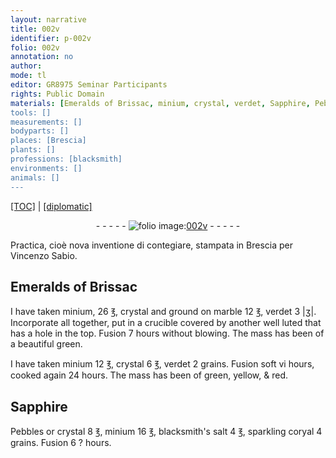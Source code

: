 ```yaml
---
layout: narrative
title: 002v
identifier: p-002v
folio: 002v
annotation: no
author:
mode: tl
editor: GR8975 Seminar Participants
rights: Public Domain
materials: [Emeralds of Brissac, minium, crystal, verdet, Sapphire, Pebbles, blacksmith's salt, coryal]
tools: []
measurements: []
bodyparts: []
places: [Brescia]
plants: []
professions: [blacksmith]
environments: []
animals: []
---
```


<p><a href="{{ site.baseurl }}/translation/">[TOC]</a> | <a href="{{ site.baseurl }}/texts/p-002v_tc/" target="_blank">[diplomatic]</a></p><div class="folio" align="center">- - - - - <a href="http://gallica.bnf.fr/ark:/12148/btv1b10500001g/f10.image" target="_blank"><img src="https://cu-mkp.github.io/2017-workshop-edition/assets/photo-icon.png" alt="folio image: " style="display:inline-block; margin-bottom:-3px;"/>002v</a> - - - - - </div>  
  
Practica, cioè nova inventione di contegiare, stampata in <span class="pl">Brescia</span> per Vincenzo Sabio.
 
 
  

## <span class="add"><span class="m">Emeralds of Brissac</span></span>

 
I have taken <span class="m">minium</span>, 26 ℥, <span class="m">crystal</span> <span class="add"><span class="ill"></span> and ground on marble</span> 12 ℥, <span class="m">verdet</span> 3 |ʒ|. Incorporate all together, put in a crucible covered by another well luted that has a hole in the top. Fusion 7 hours without blowing. The mass has been of a beautiful green.
 
I have taken <span class="m">minium</span> 12 ℥, <span class="m">crystal</span> 6 ℥, <span class="m">verdet</span> 2 grains. Fusion soft vi hours, cooked again 24 hours. The mass has been of green, yellow, & red.
 
 
  

## <span class="m">Sapphire</span>

 
<span class="m">Pebbles</span> or <span class="m">crystal</span> 8 ℥, <span class="m">minium</span> 16 ℥, <span class="m"><span class="pro">blacksmith</span>'s salt</span> 4 ℥, sparkling <span class="m">coryal</span> 4 grains. Fusion 6 <span class="x">?</span> hours.
 
